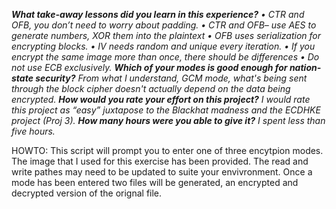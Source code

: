 _**What take-away lessons did you learn in this experience?**
	•	CTR and OFB, you don’t need to worry about padding.
	•	CTR and OFB– use AES to generate numbers, XOR them into the plaintext 
	•	OFB uses serialization for encrypting blocks.
	•	IV needs random and unique every iteration. 
	•	If you encrypt the same image more than once, there should be differences
	•	Do not use ECB exclusively.
**Which of your modes is good enough for nation-state security?**
  From what I understand, GCM mode, what's being sent through the block cipher doesn't actually depend on the data being encrypted.
**How would you rate your effort on this project?**
  I would rate this project as “easy” juxtapose to the Blackhat madness and the ECDHKE project (Proj 3).
**How many hours were you able to give it?**
  I spent less than five hours._

HOWTO:
This script will prompt you to enter one of three encytpion modes.
The image that I used for this exercise has been provided.
The read and write pathes may need to be updated to suite your envivronment.
Once a mode has been entered two files will be generated, an encrypted and decrypted version of the orignal file.
